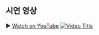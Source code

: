 ## 시연 영상

▶️ [Watch on YouTube](https://youtube.com/watch?v=rJxngGRAIlM)
[![Video Title](https://img.youtube.com/vi/rJxngGRAIlM/0.jpg)](https://youtube.com/watch?v=rJxngGRAIlM)

